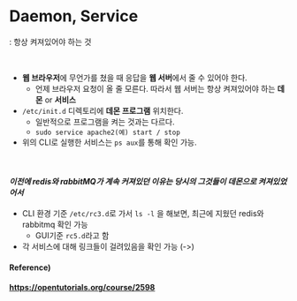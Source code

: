 # Daemon, Service

: 항상 켜져있어야 하는 것

<br>

* **웹 브라우저**에 무언가를 쳤을 때 응답을 **웹 서버**에서 줄 수 있어야 한다.
  * 언제 브라우저 요청이 올 줄 모른다. 따라서 웹 서버는 항상 켜져있어야 하는 **데몬** or **서비스**
* `/etc/init.d` 디렉토리에 **데몬 프로그램** 위치한다.
  * 일반적으로 프로그램을 켜는 것과는 다르다.
  * `sudo service apache2(예) start / stop` 
* 위의 CLI로 실행한 서비스는 `ps aux`를 통해 확인 가능.

<br>

#### *이전에 redis와 rabbitMQ가 계속 커져있던 이유는 당시의 그것들이 데몬으로 켜져있었어서*

* CLI 환경 기준 `/etc/rc3.d`로 가서 `ls -l` 을 해보면, 최근에 지웠던 redis와 rabbitmq 확인 가능
  * GUI기준 `rc5.d`라고 함
* 각 서비스에 대해 링크들이 걸려있음을 확인 가능 (->)





#### Reference)

#### https://opentutorials.org/course/2598